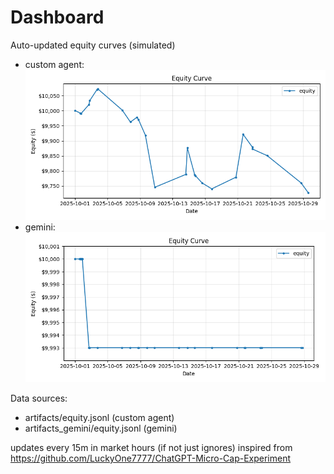 # Dashboard

Auto-updated equity curves (simulated)

- custom agent: ![Equity Curve](artifacts/equity.png?v=fd1fcea)
- gemini: ![Equity Curve (Gemini)](artifacts_gemini/equity.png?v=fd1fcea)

Data sources:
- artifacts/equity.jsonl (custom agent)
- artifacts_gemini/equity.jsonl (gemini)

updates every 15m in market hours (if not just ignores)
inspired from https://github.com/LuckyOne7777/ChatGPT-Micro-Cap-Experiment